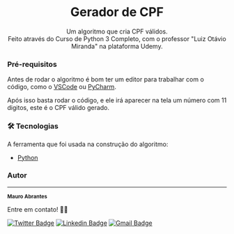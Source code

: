 <h1 align="center">Gerador de CPF</h1>

<p align="center">Um algoritmo que cria CPF válidos. <br>
Feito através do Curso de Python 3 Completo, com o professor "Luiz Otávio Miranda" na plataforma Udemy.</p>

### Pré-requisitos
Antes de rodar o algoritmo é bom ter um editor para trabalhar com o código, como o [VSCode](https://code.visualstudio.com/) ou [PyCharm](https://www.jetbrains.com/pt-br/pycharm/download/#section=windows).

Após isso basta rodar o código, e ele irá aparecer na tela um número com 11 digitos, este é o CPF válido gerado.

### 🛠 Tecnologias

A ferramenta que foi usada na construção do algoritmo:

- [Python](https://python.org/)

### Autor
---

 <sub><b>Mauro Abrantes</b></sub>

Entre em contato! 👋🏽

[![Twitter Badge](https://img.shields.io/badge/-@mauroabrdev-1ca0f1?style=flat-square&labelColor=1ca0f1&logo=twitter&logoColor=white&link=https://twitter.com/mauroabrdev)](https://twitter.com/mauroabrdev) [![Linkedin Badge](https://img.shields.io/badge/-Mauro-blue?style=flat-square&logo=Linkedin&logoColor=white&link=https://www.linkedin.com/in/mauro-abrantes-287638181/)](https://www.linkedin.com/in/mauro-abrantes-287638181/) 
[![Gmail Badge](https://img.shields.io/badge/-contatomauroabrantes@gmail.com-c14438?style=flat-square&logo=Gmail&logoColor=white&link=mailto:contatomauroabrantes@gmail.com)](mailto:contatomauroabrantes@gmail.com)